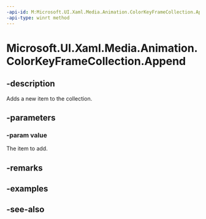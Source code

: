 ```yaml
---
-api-id: M:Microsoft.UI.Xaml.Media.Animation.ColorKeyFrameCollection.Append(Microsoft.UI.Xaml.Media.Animation.ColorKeyFrame)
-api-type: winrt method
---
```


<!-- Method syntax
public void Append(Windows.UI.Xaml.Media.Animation.ColorKeyFrame value)
-->

# Microsoft.UI.Xaml.Media.Animation.ColorKeyFrameCollection.Append

## -description
Adds a new item to the collection.

## -parameters
### -param value
The item to add.

## -remarks

## -examples

## -see-also
